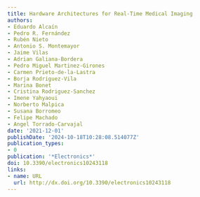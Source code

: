 ```yaml
---
title: Hardware Architectures for Real-Time Medical Imaging
authors:
- Eduardo Alcaín
- Pedro R. Fernández
- Rubén Nieto
- Antonio S. Montemayor
- Jaime Vilas
- Adrian Galiana-Bordera
- Pedro Miguel Martinez-Girones
- Carmen Prieto-de-la-Lastra
- Borja Rodriguez-Vila
- Marina Bonet
- Cristina Rodriguez-Sanchez
- Imene Yahyaoui
- Norberto Malpica
- Susana Borromeo
- Felipe Machado
- Angel Torrado-Carvajal
date: '2021-12-01'
publishDate: '2024-10-18T10:28:08.514077Z'
publication_types:
- 0
publication: '*Electronics*'
doi: 10.3390/electronics10243118
links:
- name: URL
  url: http://dx.doi.org/10.3390/electronics10243118
---
```

